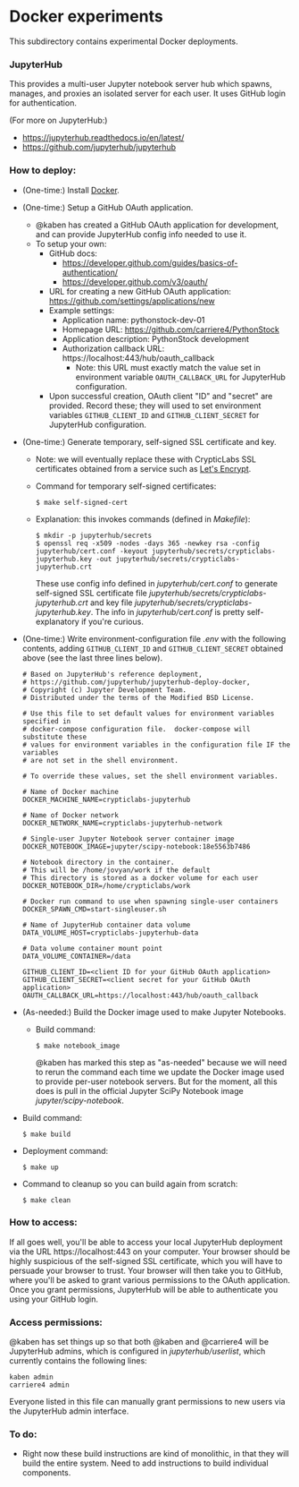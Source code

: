 # Docker experiments

This subdirectory contains experimental Docker deployments.

### JupyterHub
This provides a multi-user Jupyter notebook server hub which spawns, manages, and proxies an isolated server for each user. It uses GitHub login for authentication.

(For more on JupyterHub:)
* https://jupyterhub.readthedocs.io/en/latest/
* https://github.com/jupyterhub/jupyterhub

### How to deploy:
* (One-time:) Install [Docker](https://docs.docker.com).
* (One-time:) Setup a GitHub OAuth application.
  * @kaben has created a GitHub OAuth application for development, and can provide JupyterHub config info needed to use it.
  * To setup your own:
    * GitHub docs:
      * https://developer.github.com/guides/basics-of-authentication/
      * https://developer.github.com/v3/oauth/
    * URL for creating a new GitHub OAuth application: https://github.com/settings/applications/new
    * Example settings:
      * Application name: pythonstock-dev-01
      * Homepage URL: https://github.com/carriere4/PythonStock
      * Application description: PythonStock development
      * Authorization callback URL: https://localhost:443/hub/oauth_callback
        * Note: this URL must exactly match the value set in environment variable `OAUTH_CALLBACK_URL` for JupyterHub configuration.
    * Upon successful creation, OAuth client "ID" and "secret" are provided. Record these; they will used to set environment variables `GITHUB_CLIENT_ID` and `GITHUB_CLIENT_SECRET` for JupyterHub configuration.
* (One-time:) Generate temporary, self-signed SSL certificate and key.
  * Note: we will eventually replace these with CrypticLabs SSL certificates obtained from a service such as [Let's Encrypt](https://letsencrypt.org).
  * Command for temporary self-signed certificates:

    ```
    $ make self-signed-cert
    ```

  * Explanation: this invokes commands (defined in *Makefile*):

    ```
    $ mkdir -p jupyterhub/secrets
    $ openssl req -x509 -nodes -days 365 -newkey rsa -config jupyterhub/cert.conf -keyout jupyterhub/secrets/crypticlabs-jupyterhub.key -out jupyterhub/secrets/crypticlabs-jupyterhub.crt
    ```

    These use config info defined in *jupyterhub/cert.conf* to generate self-signed SSL certificate file *jupyterhub/secrets/crypticlabs-jupyterhub.crt* and key file *jupyterhub/secrets/crypticlabs-jupyterhub.key*. The info in *jupyterhub/cert.conf* is pretty self-explanatory if you're curious.
* (One-time:) Write environment-configuration file *.env* with the following contents, adding `GITHUB_CLIENT_ID` and `GITHUB_CLIENT_SECRET` obtained above (see the last three lines below).

  ```
  # Based on JupyterHub's reference deployment,
  # https://github.com/jupyterhub/jupyterhub-deploy-docker,
  # Copyright (c) Jupyter Development Team.
  # Distributed under the terms of the Modified BSD License.

  # Use this file to set default values for environment variables specified in
  # docker-compose configuration file.  docker-compose will substitute these
  # values for environment variables in the configuration file IF the variables
  # are not set in the shell environment.

  # To override these values, set the shell environment variables.

  # Name of Docker machine
  DOCKER_MACHINE_NAME=crypticlabs-jupyterhub

  # Name of Docker network
  DOCKER_NETWORK_NAME=crypticlabs-jupyterhub-network

  # Single-user Jupyter Notebook server container image
  DOCKER_NOTEBOOK_IMAGE=jupyter/scipy-notebook:18e5563b7486

  # Notebook directory in the container.
  # This will be /home/jovyan/work if the default
  # This directory is stored as a docker volume for each user
  DOCKER_NOTEBOOK_DIR=/home/crypticlabs/work

  # Docker run command to use when spawning single-user containers
  DOCKER_SPAWN_CMD=start-singleuser.sh

  # Name of JupyterHub container data volume
  DATA_VOLUME_HOST=crypticlabs-jupyterhub-data

  # Data volume container mount point
  DATA_VOLUME_CONTAINER=/data

  GITHUB_CLIENT_ID=<client ID for your GitHub OAuth application>
  GITHUB_CLIENT_SECRET=<client secret for your GitHub OAuth application>
  OAUTH_CALLBACK_URL=https://localhost:443/hub/oauth_callback
  ```

* (As-needed:) Build the Docker image used to make Jupyter Notebooks.
  * Build command:

    ```
    $ make notebook_image
    ```

    @kaben has marked this step as "as-needed" because we will need to rerun the command each time we update the Docker image used to provide per-user notebook servers. But for the moment, all this does is pull in the official Jupyter SciPy Notebook image *jupyter/scipy-notebook*.

* Build command:

  ```
  $ make build
  ```

* Deployment command:

  ```
  $ make up
  ```

* Command to cleanup so you can build again from scratch:

  ```
  $ make clean
  ```

### How to access:
If all goes well, you'll be able to access your local JupyterHub deployment via the URL https://localhost:443 on your computer. Your browser should be highly suspicious of the self-signed SSL certificate, which you will have to persuade your browser to trust. Your browser will then take you to GitHub, where you'll be asked to grant various permissions to the OAuth application. Once you grant permissions, JupyterHub will be able to authenticate you using your GitHub login.

### Access permissions:
@kaben has set things up so that both @kaben and @carriere4 will be JupyterHub admins, which is configured in *jupyterhub/userlist*, which currently contains the following lines:

```
kaben admin
carriere4 admin
```

Everyone listed in this file can manually grant permissions to new users via the JupyterHub admin interface.

### To do:
* Right now these build instructions are kind of monolithic, in that they will build the entire system. Need to add instructions to build individual components.
